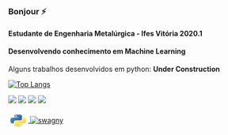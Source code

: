 ### Bonjour  ⚡

#### Estudante de Engenharia Metalúrgica - Ifes Vitória  2020.1

#### Desenvolvendo conhecimento em Machine Learning

Alguns trabalhos desenvolvidos em python:
****Under Construction****

[![Top Langs](https://github-readme-stats.vercel.app/api/top-langs/?username=braiansmarzaro&layout=compact)](https://github.com/braiansmarzaro/github-readme-stats)

<div> 
  <a href="https://instagram.com/deivid.chess" target="_blank"><img src="https://img.shields.io/badge/-Instagram-%23E4405F?style=for-the-badge&logo=instagram&logoColor=white" target="_blank"></a>
 	<a href="https://www.twitch.tv/deividchess" target="_blank"><img src="https://img.shields.io/badge/Twitch-9146FF?style=for-the-badge&logo=twitch&logoColor=white" target="_blank"></a>
  <a href = "mailto:deividbraian5@gmail.com"><img src="https://img.shields.io/badge/-Gmail-%23333?style=for-the-badge&logo=gmail&logoColor=white" target="_blank"></a>
  <a href="https://www.linkedin.com/in/deividsmarzaro" target="_blank"><img src="https://img.shields.io/badge/-LinkedIn-%230077B5?style=for-the-badge&logo=linkedin&logoColor=white" target="_blank"></a> 
 
  
 
</div>

<div style="display: inline_block"><br>
 <a href = "https://www.codewars.com/users/BraianSmarzaro" target="_blank"><img align="center" alt="Braian-Python" height="30" width="40" src="https://raw.githubusercontent.com/devicons/devicon/master/icons/python/python-original.svg">
 <img align="center" alt="swagny" height="30" width="120" src="http://ForTheBadge.com/images/badges/built-with-swag.svg">
</div>
<!--

![Snake animation](https://github.com/braiansmarzaro/braiansmarzaro/blob/output/github-contribution-grid-snake.svg)

[![Readme Card](https://github-readme-stats.vercel.app/api/pin/?username=braiansmarzaro&repo=github-readme-stats)](https://github.com/braiansmarzaro/github-readme-stats)

[![Braian's GitHub stats](https://github-readme-stats.vercel.app/api?username=braiansmarzaro)](https://github.com/braiansmarzaro/github-readme-stats)

Here are some ideas to get you started:

- 🔭 I’m currently working on ...
- 🌱 I’m currently learning ...
- 👯 I’m looking to collaborate on ...
- 🤔 I’m looking for help with ...
- 💬 Ask me about ...
- 📫 How to reach me: ...
- 😄 Pronouns: ...
- ⚡ Fun fact: ...
-->
